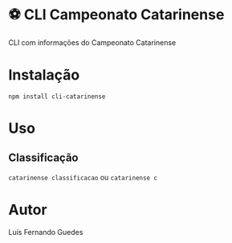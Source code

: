 # :soccer: CLI Campeonato Catarinense

CLI com informações do Campeonato Catarinense

# Instalação

`npm install cli-catarinense`

# Uso

## Classificação

`catarinense classificacao` ou `catarinense c`

# Autor

Luís Fernando Guedes
